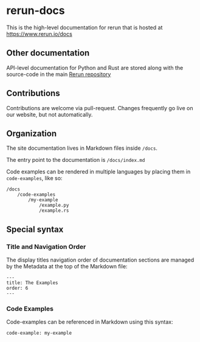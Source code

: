 # rerun-docs

This is the high-level documentation for rerun that is hosted at https://www.rerun.io/docs

## Other documentation
API-level documentation for Python and Rust are stored along with the source-code in
the main [Rerun repository](https://github.com/rerun-io/rerun)

## Contributions

Contributions are welcome via pull-request. Changes frequently go live on our website, but not automatically.

## Organization

The site documentation lives in Markdown files inside `/docs`.

The entry point to the documentation is `/docs/index.md`

Code examples can be rendered in multiple languages by placing them in `code-examples`, like so:

```
/docs
    /code-examples
        /my-example
            /example.py
            /example.rs
```

## Special syntax

### Title and Navigation Order
The display titles navigation order of documentation sections are managed by the Metadata at the top of the Markdown
file:
```
---
title: The Examples
order: 6
---
```


### Code Examples

Code-examples can be referenced in Markdown using this syntax:
```
code-example: my-example
```